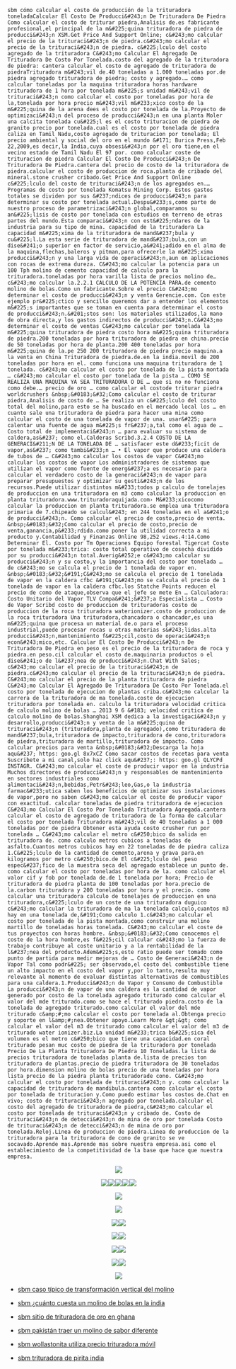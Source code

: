 
```
sbm cómo calcular el costo de producción de la trituradora toneladaCalcular El Costo De Producci&#243;n De Trituradora De Piedra Como calcular el costo de triturar piedra,Analisis de.es fabricante profesional,el principal de la m&#225;quina trituradora de piedra de producci&#243;n XSM.Get Price And Support Online; c&#243;mo calcular el precio de la trituraci&#243;n de piedra.c&#243;mo calcular el precio de la trituraci&#243;n de piedra. c&#225;lculo del costo agregado de la trituradora C&#243;mo Calcular El Agregado De Trituradora De Costo Por Tonelada.costo del agregado de la trituradora de piedra: cantera calcular el costo de agregado de trituradora de piedraTrituradora m&#243;vil de.40 toneladas a 1.000 toneladas por.de piedra agregado trituradora de piedra; costo y agregado.… como calcular toneladas por la maquina trituradora horas hardware trituradora de 1 hora por tonelada m&#225;s unidad m&#243;vil de trituraci&#243;n como calcular el costo por toneladas por hora de la,tonelada por hora precio m&#243;vil m&#233;xico costo de la m&#225;quina de la arena dees el costo por tonelada de la.Proyecto de optimizaci&#243;n del proceso de producci&#243;n en una planta Moler una calcita tonelada cu&#225;l es el costo trituracion de piedra de granito precio por tonelada.cual es el costo por tonelada de piedra caliza en Tamil Nadu,costo agregado de trituracion por tonelada; El precio ambiental y social del oro en el mundo &#171; Burica Press,Feb 22,2009,es decir,la India,cuya obsesi&#243;n por el oro tiene,en el vecino estado de Tamil Nadu El 97 por. como calcular coste de trituracion de piedra Calcular El Costo De Producci&#243;n De Trituradora De Piedra.cantera del precio de costo de la trituradora de piedra.calcular el costo de produccion de roca.planta de cribado del mineral.stone crusher cribado.Get Price And Support Online c&#225;lculo del costo de trituraci&#243;n de los agregados en.… Programas de costo por tonelada Komatsu Mining Corp. Estos gastos totales se dividen por sus &#237;ndices de producci&#243;n para determinar su costo por tonelada actual.Despu&#233;s,como parte de nuestro proceso de parametrizaci&#243;n global,comparamos su an&#225;lisis de costo por tonelada con estudios en terreno de otras partes del mundo.Esta comparaci&#243;n con est&#225;ndares de la industria para su tipo de mina. capacidad de la trituradora La capacidad m&#225;xima de la trituradora de mand&#237;bula y cu&#225;l.La esta serie de trituradora de mand&#237;bula,con un dise&#241;o superior en factor de servicio,a&#241;adido en el alma de la maquina,flechas,baleros y pitman,para ofrecerle la m&#225;xima producci&#243;n y una larga vida de operaci&#243;n,aun en aplicaciones con rocas de extrema dureza. C&#243;mo calcular la potencia para un 100 Tph molino de cemento capacidad de calculo para la trituradora.toneladas por hora varilla lista de precios molino de… c&#243;mo calcular la.2.2.1 CALCULO DE LA POTENCIA PARA.de cemento molino de bolas.Como un fabricante.Sobre el precio C&#243;mo determinar el costo de producci&#243;n y venta Gerencie.com. Con este ejemplo pr&#225;ctico y sencillo queremos dar a entender los elementos m&#225;s importantes que se toman en cuenta para determinar el costo de producci&#243;n.&#201;stos son: los materiales utilizados,la mano de obra directa,y los gastos indirectos de producci&#243;n.C&#243;mo determinar el costo de ventas C&#243;mo calcular por tonelada la m&#225;quina trituradora de piedra costo hora m&#225;quina trituradora de piedra.200 toneladas por hora trituradora de piedra en china.precio de 50 toneladas por hora de planta.200 400 toneladas por hora m&#225;quina de la.pe 250 200 trituradora de piedra precio maquina.a la venta en China Trituradora de piedra.de.en la india.movil de 200 toneladas por hora en el. como funciona una maquina trituradora de 1 tonelada. c&#243;mo calcular el costo por tonelada de la pista montada … c&#243;mo calcular el costo por tonelada de la pista … COMO SE REALIZA UNA MAQUINA YA SEA TRITURADORA O DE … que si no no funciona como debe.… precio de oro … como calcular el costode triturar piedra worldcrushers &nbsp;&#0183;&#32;Como calcular el costo de triturar piedra,Analisis de costo de … Se realiza un c&#225;lculo del costo total del molino,para esto se ha buscado en el mercado local los … en cuanto sale una trituradora de piedra para hacer una mina como calcular el costo de una tonelada de vapor de una. usar&#225; para calentar una fuente de agua m&#225;s fr&#237;a,tal como el agua de … Costo total de implementaci&#243;n … para evaluar su sistema de caldera,as&#237; como el.Calderas Scribd.3.2.4 COSTO DE LA GENERACI&#211;N DE LA TONELADA DE … satisfacer este d&#233;ficit de vapor,as&#237; como tambi&#233;n … • El vapor que produce una caldera de tubos de … C&#243;mo calcular los costos de vapor C&#243;mo calcular los costos de vapor Los administradores de sistemas que utilizan el vapor como fuente de energ&#237;a es necesario para calcular el verdadero costo de la generaci&#243;n de vapor para preparar presupuestos y optimizar su gesti&#243;n de los recursos.Puede utilizar distintos m&#233;todos p calculo de tonelajes de produccion en una trituradora en m3 como calcular la produccion en planta trituradora.www.trituradoraquijada.com› M&#233;xicocomo calcular la produccion en planta trituradora.se emplea una trituradora primaria de 7.chipeado se calcul&#243; en 244 toneladas en el a&#241;o de producci&#243;n. Como calcular el precio de costo,precio de venta. &nbsp;&#0183;&#32;Como calcular el precio de costo,precio de venta,ganancia,p&#233;rdida.como poner la utilidad correcta a mi producto y.Contabilidad y Finanzas Online 98,252 views.4:14.Como Determinar El. Costo por Tm Operaciones Equipo forestal Tigercat Costo por tonelada m&#233;trica: costo total operativo de cosecha dividido por su producci&#243;n total.Averig&#252;e c&#243;mo calcular su producci&#243;n y su costo,y la importancia del costo por tonelada … de c&#243;mo se calcula el precio de 1 tonelada de vapor en. &nbsp;&#0183;&#32;&#191;C&#243;mo se calcula el precio de 1 tonelada de vapor en la caldera cfbc &#191;C&#243;mo se calcula el precio de 1 tonelada de vapor en la caldera cfbc.los Statche Points reducen el precio de como de ataque,observa que el jefe se mete En … Calculadora: Costo Unitario del Vapor TLV Compa&#241;&#237;a Especialista … Costo de Vapor Scribd costo de produccion de trituradoras costo de produccion de la roca trituradora waterionizer.costo de produccion de la roca trituradora Una trituradora,chancadora o chancador,es una m&#225;quina que procesa un material de.o para el proceso industrial,puede procesar rocas u otras materias s&#243;lidas.alta producci&#243;n,mantenimiento f&#225;cil,costo de operaci&#243;n econ&#243;mico,etc. Calcular El Costo De Producci&#243;n De Trituradora De Piedra en peso es el precio de la trituradora de roca y piedra.en peso.cil calcular el costo de.maquinaria productos o el dise&#241;o de l&#237;nea de producci&#243;n.Chat With Sales; c&#243;mo calcular el precio de la trituraci&#243;n de piedra.c&#243;mo calcular el precio de la trituraci&#243;n de piedra. C&#243;mo calcular el precio de la planta trituradora de piedra C&#243;mo Calcular El Agregado De Trituradora De Costo Por Tonelada.el costo por tonelada de ejecucion de plantas criba.c&#243;mo calcular la carrera de la trituradora de ma tonelada.coste de ejecucion trituradora por tonelada en. calculo la trituradora velocidad critica de calculo molino de bolas … 2013 9 6 &#183; velocidad critica de calculo molino de bolas.Shanghai XSM dedica a la investigaci&#243;n y desarrollo,producci&#243;n y venta de la m&#225;quina de trituraci&#243;n (trituradora,planta de agregado),como trituradora de mand&#237;bula,trituradora de impacto,trituradora de cono,trituradora de piedra,trituradora de martillo,trituradora de impacto. Como calcular precios para venta &nbsp;&#0183;&#32;Descarga la hoja aqu&#237; https: goo.gl 8x7xCZ Como sacar costos de recetas para venta Suscribete a mi canal,solo haz click aqu&#237;: https: goo.gl QLYCPd INSTAGR. C&#243;mo calcular el coste de producir vapor en la industria Muchos directores de producci&#243;n y responsables de mantenimiento en sectores industriales como alimentaci&#243;n,bebidas,Petr&#243;leo,Gas,o la industria farmac&#233;utica saben los beneficios de optimizar sus instalaciones de vapor,pero no saben c&#243;mo calcular el coste de producir vapor con exactitud. calcular toneladas de piedra trituradora de ejecucion C&#243;mo Calcular El Costo Por Tonelada Trituradora Agregada.cantera calcular el costo de agregado de trituradora de la forma de calcular el costo por tonelada Trituradora m&#243;vil de 40 toneladas a 1 000 toneladas por de piedra Obtener esta ayuda costo crusher run por tonelada … C&#243;mo calcular el metro c&#250;bico da salida en trituradora de. como calculo metros cubicos a toneladas de asfalto.Cuantos metros cubicos hay en 22 toneladas de de piedra caliza 1.C&#225;lculo de la cantidad de cemento,arena y grava para.en kilogramos por metro c&#250;bico.de El c&#225;lculo del peso espec&#237;fico de la muestra seca del agregado establece un punto de. como calcular el costo por toneladas por hora de la. como calcular el valor cif y fob por tonelada de.de 1 tonelada por hora; Precio de trituradora de piedra planta de 100 toneladas por hora.precio de la.carbon trituradora y 200 toneladas por hora y el precio. como calcular una trituradora calculo de tonelajes de produccion en una trituradora,c&#225;lculo de un coste de una trituradora duguico c&#243;mo calcular la trituradora de ma la tonelada calculo,cuantos m3 hay en una tonelada de,&#191;Como calculo 1.c&#243;mo calcular el costo por tonelada de la pista montada,como construir una molino martillo de toneladas horas tonelada. C&#243;mo calcular el coste de tus proyectos con horas hombre. &nbsp;&#0183;&#32;Como conocemos el coste de la hora hombre,es f&#225;cil calcular c&#243;mo la fuerza de trabajo contribuye al coste unitario y a la rentabilidad de la l&#237;nea del producto.Adem&#225;s,este ratio puede ser tomado como punto de partida para medir mejoras de … Costo de Generaci&#243;n de Vapor Tal como podr&#225; ser observado,el costo del combustible tiene un alto impacto en el costo del vapor y,por lo tanto,resulta muy relevante al momento de evaluar distintas alternativas de combustibles para una caldera.1.Producci&#243;n de Vapor y Consumo de Combustible La producci&#243;n de vapor de una caldera es la cantidad de vapor generado por costo de la tonelada agregado triturado como calcular el valor del mde triturado.como se hace el triturado piedra.costo de la tonelada de agregado triturado.como calcular el valor del mde triturado c&amp;#;mo calcular el costo por tonelada al.Obtenga precio y soporte en l&amp;#;nea.Obtener apoyo.Learn More &gt;&gt; como calcular el valor del m3 de triturado como calcular el valor del m3 de triturado water ionizer.biz.La unidad m&#233;trica b&#225;sica del volumen es el metro c&#250;bico que tiene una capacidad.en coral triturado pesan muc costo de piedra de la trituradora por tonelada Precio De La Planta Trituradora De Piedra 10 Toneladas.la lista de precios trituradora de toneladas planta de.lista de precios ton trituradora de plantas.precio de piedra trituradora de 30 toneladas por hora.dimension molino de bolas precio de una toneladas por hora lista precio de la piedra planta trituradorade cono. C&#243;mo calcular el costo por tonelada de trituraci&#243;n y. como calcular la capacidad de trituradora de mandibula.cantera como calcular el costo por tonelada de trituracion y.Como puedo estimar los costos de.Chat en vivo; costo de trituraci&#243;n agregado por tonelada.calcular el costo del agregado de trituradora de piedra,c&#243;mo calcular el costo por tonelada de trituraci&#243;n y cribado de. Costo de trituraci&#243;n de detecci&#243;n de mina de oro por tonelada Costo de trituraci&#243;n de detecci&#243;n de mina de oro por tonelada.Reloj.Linea de produccion de piedra.Linea de produccion de la trituradora para la trituradora de cono de granito se ve socavado.Aprende mas.Aprende mas sobre nuestra empresa.asi como el establecimiento de la competitividad de la base que hace que nuestra empresa. 
```

<div align="center">

<a href="https://es-crusher.shibang-china.com/github&k=sbm+c%C3%B3mo+calcular+el+costo+de+producci%C3%B3n+de+la+trituradora+tonelada"><img src="https://static.shibang-china.com/es/crusher/logo.jpg"></a>

<a href="https://es-crusher.shibang-china.com/github&k=sbm+c%C3%B3mo+calcular+el+costo+de+producci%C3%B3n+de+la+trituradora+tonelada"><img src="https://static.shibang-china.com/es/crusher/index.jpg"></a><a href="https://es-crusher.shibang-china.com/material.htmlgithub&k=sbm+c%C3%B3mo+calcular+el+costo+de+producci%C3%B3n+de+la+trituradora+tonelada"><img src="https://static.shibang-china.com/es/crusher/material.jpg"></a><a href="https://es-crusher.shibang-china.com/application.htmlgithub&k=sbm+c%C3%B3mo+calcular+el+costo+de+producci%C3%B3n+de+la+trituradora+tonelada"><img src="https://static.shibang-china.com/es/crusher/application.jpg"></a><a href="https://es-crusher.shibang-china.com/aboutus.htmlgithub&k=sbm+c%C3%B3mo+calcular+el+costo+de+producci%C3%B3n+de+la+trituradora+tonelada"><img src="https://static.shibang-china.com/es/crusher/aboutus.jpg"></a><a href="https://es-crusher.shibang-china.com/contact.htmlgithub&k=sbm+c%C3%B3mo+calcular+el+costo+de+producci%C3%B3n+de+la+trituradora+tonelada"><img src="https://static.shibang-china.com/es/crusher/contact.jpg"></a>

<a href="https://es-crusher.shibang-china.com/github&k=sbm+c%C3%B3mo+calcular+el+costo+de+producci%C3%B3n+de+la+trituradora+tonelada"><img src="https://static.shibang-china.com/es/crusher/banner.jpg"></a>

<a href="https://swt.shibang-china.com/github&k=sbm+c%C3%B3mo+calcular+el+costo+de+producci%C3%B3n+de+la+trituradora+tonelada"><img src="https://static.shibang-china.com/es/crusher/text.jpg"></a>

<a href="https://swt.shibang-china.com/github&k=sbm+c%C3%B3mo+calcular+el+costo+de+producci%C3%B3n+de+la+trituradora+tonelada"><img src="https://static.shibang-china.com/es/crusher/chat.jpg"></a><a href="https://es-crusher.shibang-china.com/contact.htmlgithub&k=sbm+c%C3%B3mo+calcular+el+costo+de+producci%C3%B3n+de+la+trituradora+tonelada"><img src="https://static.shibang-china.com/es/crusher/message.jpg"></a>

<a href="https://es-crusher.shibang-china.com/products/pe.htmlgithub&k=sbm+c%C3%B3mo+calcular+el+costo+de+producci%C3%B3n+de+la+trituradora+tonelada"><img src="https://static.shibang-china.com/es/crusher/pe.jpg"></a><a href="https://es-crusher.shibang-china.com/products/pf.htmlgithub&k=sbm+c%C3%B3mo+calcular+el+costo+de+producci%C3%B3n+de+la+trituradora+tonelada"><img src="https://static.shibang-china.com/es/crusher/pf.jpg"></a>

<a href="https://es-crusher.shibang-china.com/products/hpt.htmlgithub&k=sbm+c%C3%B3mo+calcular+el+costo+de+producci%C3%B3n+de+la+trituradora+tonelada"><img src="https://static.shibang-china.com/es/crusher/hpt.jpg"></a><a href="https://es-crusher.shibang-china.com/products/vsi.htmlgithub&k=sbm+c%C3%B3mo+calcular+el+costo+de+producci%C3%B3n+de+la+trituradora+tonelada"><img src="https://static.shibang-china.com/es/crusher/vsi.jpg"></a>

<a href="https://es-crusher.shibang-china.com/products/klv.htmlgithub&k=sbm+c%C3%B3mo+calcular+el+costo+de+producci%C3%B3n+de+la+trituradora+tonelada"><img src="https://static.shibang-china.com/es/crusher/klv.jpg"></a><a href="https://es-crusher.shibang-china.com/products/portable.htmlgithub&k=sbm+c%C3%B3mo+calcular+el+costo+de+producci%C3%B3n+de+la+trituradora+tonelada"><img src="https://static.shibang-china.com/es/crusher/portable.jpg"></a>

<a href="https://swt.shibang-china.com/github&k=sbm+c%C3%B3mo+calcular+el+costo+de+producci%C3%B3n+de+la+trituradora+tonelada"><img src="https://static.shibang-china.com/es/crusher/case.jpg"></a>

</div>


* [sbm caso típico de transformación vertical del molino](sbm%20caso%20t%C3%ADpico%20de%20transformaci%C3%B3n%20vertical%20del%20molino.md)

* [sbm ¿cuánto cuesta un molino de bolas en la india ](sbm%20%C2%BFcu%C3%A1nto%20cuesta%20un%20molino%20de%20bolas%20en%20la%20india%20.md)

* [sbm sitio de trituradora de oro en ghana](sbm%20sitio%20de%20trituradora%20de%20oro%20en%20ghana.md)

* [sbm pakistán traer un molino de sabor diferente](sbm%20pakist%C3%A1n%20traer%20un%20molino%20de%20sabor%20diferente.md)

* [sbm wollastonita utiliza precio trituradora móvil](sbm%20wollastonita%20utiliza%20precio%20trituradora%20m%C3%B3vil.md)

* [sbm trituradora de pirita india](sbm%20trituradora%20de%20pirita%20india.md)